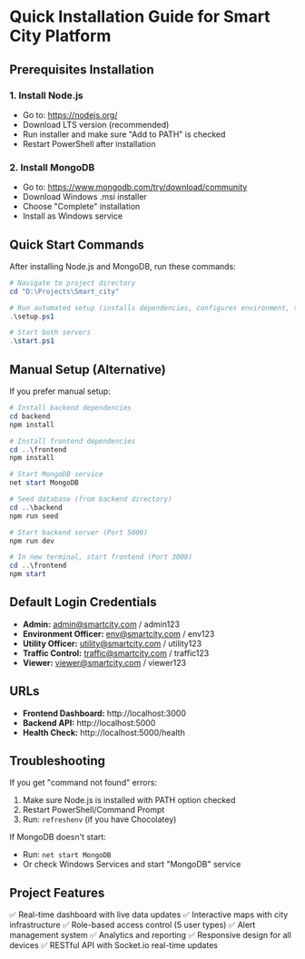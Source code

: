 # Quick Installation Guide for Smart City Platform

## Prerequisites Installation

### 1. Install Node.js
- Go to: https://nodejs.org/
- Download LTS version (recommended)
- Run installer and make sure "Add to PATH" is checked
- Restart PowerShell after installation

### 2. Install MongoDB
- Go to: https://www.mongodb.com/try/download/community
- Download Windows .msi installer
- Choose "Complete" installation
- Install as Windows service

## Quick Start Commands

After installing Node.js and MongoDB, run these commands:

```powershell
# Navigate to project directory
cd "D:\Projects\Smart_city"

# Run automated setup (installs dependencies, configures environment, seeds database)
.\setup.ps1

# Start both servers
.\start.ps1
```

## Manual Setup (Alternative)

If you prefer manual setup:

```powershell
# Install backend dependencies
cd backend
npm install

# Install frontend dependencies
cd ..\frontend
npm install

# Start MongoDB service
net start MongoDB

# Seed database (from backend directory)
cd ..\backend
npm run seed

# Start backend server (Port 5000)
npm run dev

# In new terminal, start frontend (Port 3000)
cd ..\frontend
npm start
```

## Default Login Credentials

- **Admin:** admin@smartcity.com / admin123
- **Environment Officer:** env@smartcity.com / env123
- **Utility Officer:** utility@smartcity.com / utility123
- **Traffic Control:** traffic@smartcity.com / traffic123
- **Viewer:** viewer@smartcity.com / viewer123

## URLs

- **Frontend Dashboard:** http://localhost:3000
- **Backend API:** http://localhost:5000
- **Health Check:** http://localhost:5000/health

## Troubleshooting

If you get "command not found" errors:
1. Make sure Node.js is installed with PATH option checked
2. Restart PowerShell/Command Prompt
3. Run: `refreshenv` (if you have Chocolatey)

If MongoDB doesn't start:
- Run: `net start MongoDB`
- Or check Windows Services and start "MongoDB" service

## Project Features

✅ Real-time dashboard with live data updates
✅ Interactive maps with city infrastructure
✅ Role-based access control (5 user types)
✅ Alert management system
✅ Analytics and reporting
✅ Responsive design for all devices
✅ RESTful API with Socket.io real-time updates